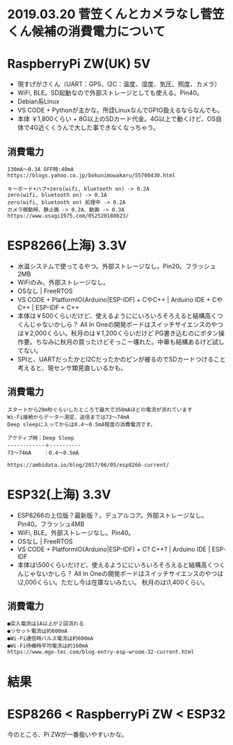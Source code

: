 2019.03.20 菅笠くんとカメラなし菅笠くん候補の消費電力について
====

# RaspberryPi ZW(UK) 5V

- 現すげがさくん（UART：GPS、I2C：温度、湿度、気圧、照度、カメラ）
- WiFi, BLE。SD起動なので外部ストレージとしても使える。Pin40。
- Debian系Linux
- VS CODE + Pythonが主かな。所詮LinuxなんでGPIO扱えるならなんでも。
- 本体 ￥1,800くらい + 8G以上のSDカード代金。4G以上で動くけど、OS自体で4G近くくうんで大した事できなくなっちゃう。

消費電力
---
    130mA～0.3A OFF時:40mA
    https://blogs.yahoo.co.jp/bokunimowakaru/55700430.html

    キーボード+ハブ+zero(wifi, bluetooth on) -> 0.2A
    zero(wifi, bluetooth on) -> 0.1A
    zero(wifi, bluetooth on) 処理中 -> 0.2A
    カメラ稼動時、静止画 -> 0.2A、動画 -> 0.3A
    https://www.usagi1975.com/052520180823/



# ESP8266(上海) 3.3V
- 水温システムで使ってるやつ。外部ストレージなし。Pin20。フラッシュ2MB
- WiFiのみ。外部ストレージなし。
- OSなし | FreeRTOS
- VS CODE + PlatformIO(Arduino|ESP-IDF) + CやC++ | Arduino IDE + CやC++ | ESP-IDF + C++
- 本体は￥500くらいだけど、使えるようににいろいろそろえると結構高くつくんじゃないかしら？
All In Oneの開発ボードはスイッチサイエンスのやつは￥2,000くらい。秋月のは￥1,200くらいだけど
PG書き込むのにボタン操作要。ちなみに秋月の買ったけどそっこー壊れた。中華も結構あるけど試してない。
- SPIと、UARTだったかとI2Cだったかのピンが被るのでSDカードつけること考えると、現センサ類見直しいるかも。


消費電力
---
    スタートから20m秒ぐらいしたところで最大で350mAほどの電流が流れています
    Wi-Fi接続からデーター測定、送信までは73～74mA
    Deep sleepに入ってからは0.4～0.5mA程度の消費電流です。

    アクティブ時｜Deep Sleep
    ------------＋----------
    73～74mA    ｜0.4～0.5mA

    https://ambidata.io/blog/2017/06/05/esp8266-current/



# ESP32(上海) 3.3V

- ESP8266の上位版？最新版？。デュアルコア。外部ストレージなし。Pin40。フラッシュ4MB
- WiFi, BLE。外部ストレージなし。Pin40。
- OSなし | FreeRTOS
- VS CODE + PlatformIO(Arduino|ESP-IDF) + C? C++? | Arduino IDE | ESP-IDF
- 本体は\500くらいだけど、使えるようににいろいろそろえると結構高くつくんじゃないかしら？
All In Oneの開発ボードはスイッチサイエンスのやつは\2,000くらい。ただし今は在庫ないみたい。
秋月のは\1,400くらい。

消費電力
---
    ●突入電流は1A以上が２回流れる
    ●リセット電流は約600mA
    ●Wi-Fi通信時パルス電流は約600mA
    ●Wi-Fi待機時平均電流は約160mA
    https://www.mgo-tec.com/blog-entry-esp-wroom-32-current.html



結果
==

# ESP8266 < RaspberryPi ZW < ESP32

今のところ、Pi ZWが一番扱いやすいかな。


